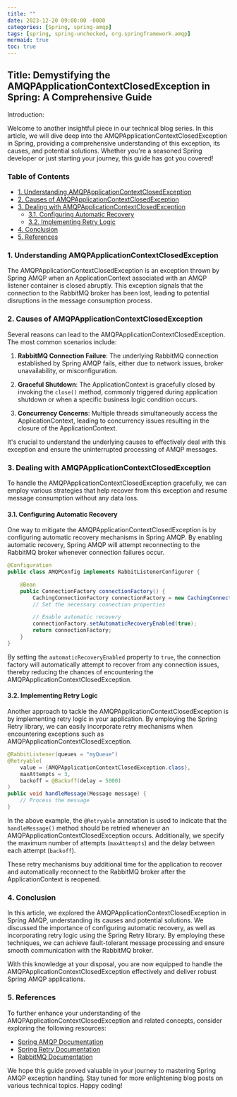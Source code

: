 ```yaml
---
title: ""
date: 2023-12-20 09:00:00 -0000
categories: [Spring, spring-amqp]
tags: [spring, spring-unchecked, org.springframework.amqp]
mermaid: true
toc: true
---
```


## Title: Demystifying the AMQPApplicationContextClosedException in Spring: A Comprehensive Guide

Introduction:

Welcome to another insightful piece in our technical blog series. In this article, we will dive deep into the AMQPApplicationContextClosedException in Spring, providing a comprehensive understanding of this exception, its causes, and potential solutions. Whether you're a seasoned Spring developer or just starting your journey, this guide has got you covered!

### Table of Contents

- [1. Understanding AMQPApplicationContextClosedException](#1-understanding-amqpapplicationcontextclosedexception)
- [2. Causes of AMQPApplicationContextClosedException](#2-causes-of-amqpapplicationcontextclosedexception)
- [3. Dealing with AMQPApplicationContextClosedException](#3-dealing-with-amqpapplicationcontextclosedexception)
    - [3.1. Configuring Automatic Recovery](#31-configuring-automatic-recovery)
    - [3.2. Implementing Retry Logic](#32-implementing-retry-logic)
- [4. Conclusion](#4-conclusion)
- [5. References](#5-references)


### 1. Understanding AMQPApplicationContextClosedException

The AMQPApplicationContextClosedException is an exception thrown by Spring AMQP when an ApplicationContext associated with an AMQP listener container is closed abruptly. This exception signals that the connection to the RabbitMQ broker has been lost, leading to potential disruptions in the message consumption process.

### 2. Causes of AMQPApplicationContextClosedException

Several reasons can lead to the AMQPApplicationContextClosedException. The most common scenarios include:

1. **RabbitMQ Connection Failure**: The underlying RabbitMQ connection established by Spring AMQP fails, either due to network issues, broker unavailability, or misconfiguration.

2. **Graceful Shutdown**: The ApplicationContext is gracefully closed by invoking the `close()` method, commonly triggered during application shutdown or when a specific business logic condition occurs.

3. **Concurrency Concerns**: Multiple threads simultaneously access the ApplicationContext, leading to concurrency issues resulting in the closure of the ApplicationContext.

It's crucial to understand the underlying causes to effectively deal with this exception and ensure the uninterrupted processing of AMQP messages.

### 3. Dealing with AMQPApplicationContextClosedException

To handle the AMQPApplicationContextClosedException gracefully, we can employ various strategies that help recover from this exception and resume message consumption without any data loss.

#### 3.1. Configuring Automatic Recovery

One way to mitigate the AMQPApplicationContextClosedException is by configuring automatic recovery mechanisms in Spring AMQP. By enabling automatic recovery, Spring AMQP will attempt reconnecting to the RabbitMQ broker whenever connection failures occur.

```java
@Configuration
public class AMQPConfig implements RabbitListenerConfigurer {

    @Bean
    public ConnectionFactory connectionFactory() {
        CachingConnectionFactory connectionFactory = new CachingConnectionFactory();
        // Set the necessary connection properties

        // Enable automatic recovery
        connectionFactory.setAutomaticRecoveryEnabled(true);
        return connectionFactory;
    }
}
```

By setting the `automaticRecoveryEnabled` property to `true`, the connection factory will automatically attempt to recover from any connection issues, thereby reducing the chances of encountering the AMQPApplicationContextClosedException.

#### 3.2. Implementing Retry Logic

Another approach to tackle the AMQPApplicationContextClosedException is by implementing retry logic in your application. By employing the Spring Retry library, we can easily incorporate retry mechanisms when encountering exceptions such as AMQPApplicationContextClosedException.

```java
@RabbitListener(queues = "myQueue")
@Retryable(
    value = {AMQPApplicationContextClosedException.class},
    maxAttempts = 3,
    backoff = @Backoff(delay = 5000)
)
public void handleMessage(Message message) {
    // Process the message
}
```

In the above example, the `@Retryable` annotation is used to indicate that the `handleMessage()` method should be retried whenever an AMQPApplicationContextClosedException occurs. Additionally, we specify the maximum number of attempts (`maxAttempts`) and the delay between each attempt (`backoff`).

These retry mechanisms buy additional time for the application to recover and automatically reconnect to the RabbitMQ broker after the ApplicationContext is reopened.

### 4. Conclusion

In this article, we explored the AMQPApplicationContextClosedException in Spring AMQP, understanding its causes and potential solutions. We discussed the importance of configuring automatic recovery, as well as incorporating retry logic using the Spring Retry library. By employing these techniques, we can achieve fault-tolerant message processing and ensure smooth communication with the RabbitMQ broker.

With this knowledge at your disposal, you are now equipped to handle the AMQPApplicationContextClosedException effectively and deliver robust Spring AMQP applications.

### 5. References

To further enhance your understanding of the AMQPApplicationContextClosedException and related concepts, consider exploring the following resources:

- [Spring AMQP Documentation](https://docs.spring.io/spring-amqp/docs/current/reference/html/)
- [Spring Retry Documentation](https://docs.spring.io/spring-retry/docs/current/reference/html/)
- [RabbitMQ Documentation](https://www.rabbitmq.com/documentation.html)

We hope this guide proved valuable in your journey to mastering Spring AMQP exception handling. Stay tuned for more enlightening blog posts on various technical topics. Happy coding!